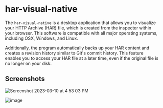 # har-visual-native

The `har-visual-native` is a desktop application that allows you to visualize your HTTP Archive (HAR) file, which is created from the inspector within your browser. This software is compatible with all major operating systems, including OSX, Windows, and Linux.

Additionally, the program automatically backs up your HAR content and creates a revision history similar to Git's commit history. This feature enables you to access your HAR file at a later time, even if the original file is no longer on your disk.


## Screenshots
![Screenshot 2023-03-10 at 4 53 03 PM](https://user-images.githubusercontent.com/3792401/224456920-8ce63077-cc19-4f62-bba1-aee16b52c68e.png)

![image](https://user-images.githubusercontent.com/3792401/224489972-d05815c3-0d92-4580-a13e-588aeecf7bd3.png)
